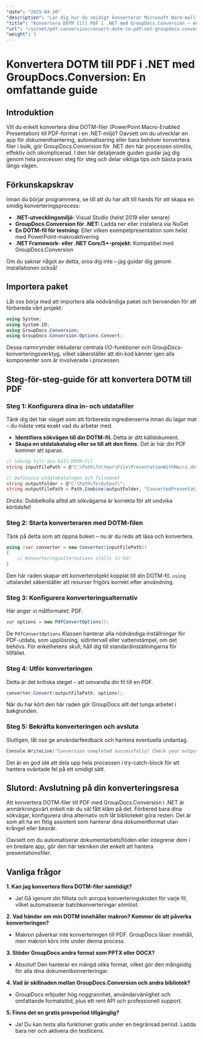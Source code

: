 ```yaml
---
"date": "2025-04-30"
"description": "Lär dig hur du smidigt konverterar Microsoft Word-mallfiler (.dotm) till PDF-filer med hjälp av det kraftfulla GroupDocs.Conversion-biblioteket för .NET. Effektivisera din dokumenthantering."
"title": "Konvertera DOTM till PDF i .NET med GroupDocs.Conversion – en omfattande guide"
"url": "/sv/net/pdf-conversion/convert-dotm-to-pdf-net-groupdocs-conversion/"
"weight": 1
---
```


# Konvertera DOTM till PDF i .NET med GroupDocs.Conversion: En omfattande guide

## Introduktion

Vill du enkelt konvertera dina DOTM-filer (PowerPoint Macro-Enabled Presentation) till PDF-format i en .NET-miljö? Oavsett om du utvecklar en app för dokumenthantering, automatisering eller bara behöver konvertera filer i bulk, gör GroupDocs.Conversion för .NET den här processen sömlös, effektiv och okomplicerad. I den här detaljerade guiden guidar jag dig genom hela processen steg för steg och delar viktiga tips och bästa praxis längs vägen.

## Förkunskapskrav

Innan du börjar programmera, se till att du har allt till hands för att skapa en smidig konverteringsprocess:

- **.NET-utvecklingsmiljö:** Visual Studio (helst 2019 eller senare)
- **GroupDocs.Conversion för .NET:** Ladda ner eller installera via NuGet
- **En DOTM-fil för testning:** Eller vilken exempelpresentation som helst med PowerPoint-makroaktivering
- **.NET Framework- eller .NET Core/5+-projekt:** Kompatibel med GroupDocs.Conversion

Om du saknar något av detta, oroa dig inte – jag guidar dig genom installationen också!


## Importera paket

Låt oss börja med att importera alla nödvändiga paket och beroenden för att förbereda vårt projekt:

```csharp
using System;
using System.IO;
using GroupDocs.Conversion;
using GroupDocs.Conversion.Options.Convert;
```

Dessa namnrymder inkluderar centrala I/O-funktioner och GroupDocs-konverteringsverktyg, vilket säkerställer att din kod känner igen alla komponenter som är involverade i processen.


## Steg-för-steg-guide för att konvertera DOTM till PDF

### Steg 1: Konfigurera dina in- och utdatafiler

Tänk dig det här steget som att förbereda ingredienserna innan du lagar mat – du måste veta exakt vad du arbetar med.

- **Identifiera sökvägen till din DOTM-fil.** Detta är ditt källdokument.
- **Skapa en utdatakatalog eller se till att den finns.** Det är här din PDF kommer att sparas.

```csharp
// Sökväg till din käll-DOTM-fil
string inputFilePath = @"C:\Path\To\Your\File\PresentationWithMacro.dotm";

// Definiera utdatakatalogen och filnamnet
string outputFolder = @"C:\Path\To\Output\";
string outputFilePath = Path.Combine(outputFolder, "ConvertedPresentation.pdf");
```

*Dricks:* Dubbelkolla alltid att sökvägarna är korrekta för att undvika körtidsfel!

### Steg 2: Starta konverteraren med DOTM-filen

Tänk på detta som att öppna boken – nu är du redo att läsa och konvertera.

```csharp
using (var converter = new Converter(inputFilePath))
{
    // Konverteringsalternativen ställs in här
}
```

Den här raden skapar ett konverterobjekt kopplat till din DOTM-fil. `using` uttalandet säkerställer att resurser frigörs korrekt efter användning.

### Steg 3: Konfigurera konverteringsalternativ

Här anger vi målformatet: PDF.

```csharp
var options = new PdfConvertOptions();
```

De `PdfConvertOptions` Klassen hanterar alla nödvändiga inställningar för PDF-utdata, som upplösning, sidintervall eller vattenstämpel, om det behövs. För enkelhetens skull, håll dig till standardinställningarna för tillfället.

### Steg 4: Utför konverteringen

Detta är det kritiska steget – att omvandla din fil till en PDF.

```csharp
converter.Convert(outputFilePath, options);
```

När du har kört den här raden gör GroupDocs allt det tunga arbetet i bakgrunden.

### Steg 5: Bekräfta konverteringen och avsluta

Slutligen, låt oss ge användarfeedback och hantera eventuella undantag.

```csharp
Console.WriteLine("Conversion completed successfully! Check your output at: " + outputFilePath);
```

Det är en god idé att dela upp hela processen i try-catch-block för att hantera oväntade fel på ett smidigt sätt.


## Slutord: Avslutning på din konverteringsresa

Att konvertera DOTM-filer till PDF med GroupDocs.Conversion i .NET är anmärkningsvärt enkelt när du väl fått kläm på det. Förbered bara dina sökvägar, konfigurera dina alternativ och låt biblioteket göra resten. Det är som att ha en flitig assistent som hanterar dina dokumentformat utan krångel eller besvär.

Oavsett om du automatiserar dokumentarbetsflöden eller integrerar dem i en bredare app, gör den här tekniken det enkelt att hantera presentationsfiler.


## Vanliga frågor

**1. Kan jag konvertera flera DOTM-filer samtidigt?**  
- Ja! Gå igenom din fillista och anropa konverteringskoden för varje fil, vilket automatiserar batchkonverteringar sömlöst.

**2. Vad händer om min DOTM innehåller makron? Kommer de att påverka konverteringen?**  
- Makron påverkar inte konverteringen till PDF. GroupDocs läser innehåll, men makron körs inte under denna process.

**3. Stöder GroupDocs andra format som PPTX eller DOCX?**  
- Absolut! Den hanterar en mängd olika format, vilket gör den mångsidig för alla dina dokumentkonverteringar.

**4. Vad är skillnaden mellan GroupDocs.Conversion och andra bibliotek?**  
- GroupDocs erbjuder hög noggrannhet, användarvänlighet och omfattande formatstöd, plus ett rent API och professionell support.

**5. Finns det en gratis provperiod tillgänglig?**  
- Ja! Du kan testa alla funktioner gratis under en begränsad period. Ladda bara ner och aktivera din testlicens.